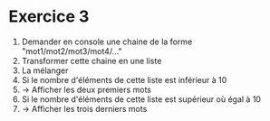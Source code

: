 # Exercice 3

1. Demander en console une chaine de la forme "mot1/mot2/mot3/mot4/..."
2. Transformer cette chaine en une liste
3. La mélanger
4. Si le nombre d'éléments de cette liste est inférieur à 10
5. -> Afficher les deux premiers mots
6. Si le nombre d'éléments de cette liste est supérieur où égal à 10
5. -> Afficher les trois derniers mots